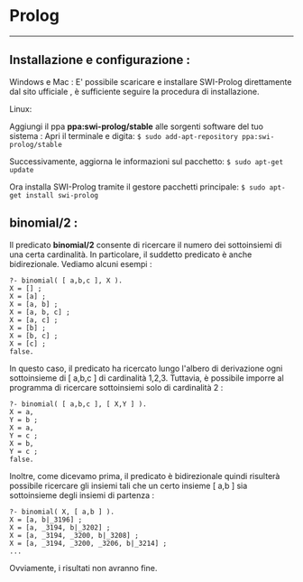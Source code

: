 Prolog
===================
----------


Installazione e configurazione :
----------

Windows e Mac :
E' possibile scaricare e installare SWI-Prolog direttamente dal sito ufficiale <link>,
è sufficiente seguire la procedura di installazione.

Linux:

Aggiungi il ppa **ppa:swi-prolog/stable** alle sorgenti software del tuo sistema :
Apri il terminale e digita:
 ```$ sudo add-apt-repository ppa:swi-prolog/stable ```

Successivamente, aggiorna le informazioni sul pacchetto:
```$ sudo apt-get update```

Ora installa SWI-Prolog tramite il gestore pacchetti principale:
```$ sudo apt-get install swi-prolog```

**binomial/2** :
----------

Il predicato **binomial/2** consente di ricercare il numero dei sottoinsiemi di una certa cardinalità. In
particolare, il suddetto predicato è anche bidirezionale. Vediamo alcuni esempi :

```
?- binomial( [ a,b,c ], X ).
X = [] ;
X = [a] ;
X = [a, b] ;
X = [a, b, c] ;
X = [a, c] ;
X = [b] ;
X = [b, c] ;
X = [c] ;
false. 
```
In questo caso, il predicato ha ricercato lungo l'albero di derivazione ogni sottoinsieme di [ a,b,c ] di cardinalità 1,2,3. Tuttavia, è possibile 
imporre al programma di ricercare sottoinsiemi solo di cardinalità 2 :

```
?- binomial( [ a,b,c ], [ X,Y ] ).
X = a,
Y = b ;
X = a,
Y = c ;
X = b,
Y = c ;
false.
```
Inoltre, come dicevamo prima, il predicato è bidirezionale quindi risulterà possibile ricercare gli insiemi tali che un certo insieme [ a,b ] sia sottoinsieme degli insiemi di partenza :

```
?- binomial( X, [ a,b ] ).
X = [a, b|_3196] ;
X = [a, _3194, b|_3202] ;
X = [a, _3194, _3200, b|_3208] ;
X = [a, _3194, _3200, _3206, b|_3214] ;
...
```
Ovviamente, i risultati non avranno fine.


